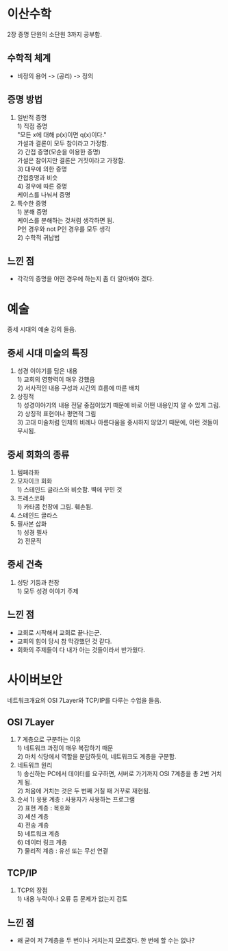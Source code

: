 # 이산수학

2장 증명 단원의 소단원 3까지 공부함.

## 수학적 체계

+ 비정의 용어 -> (공리) -> 정의

## 증명 방법

  1. 일반적 증명   
    1) 직접 증명   
      "모든 x에 대해 p(x)이면 q(x)이다."   
      가설과 결론이 모두 참이라고 가정함.   
    2) 간접 증명(모순을 이용한 증명)   
      가설은 참이지만 결론은 거짓이라고 가정함.   
    3) 대우에 의한 증명   
      간접증명과 비슷    
    4) 경우에 따른 증명   
      케이스를 나눠서 증명  
  2. 특수한 증명   
    1) 분해 증명   
      케이스를 분해하는 것처럼 생각하면 됨.   
      P인 경우와 not P인 경우를 모두 생각   
    2) 수학적 귀납법   

## 느낀 점

+ 각각의 증명을 어떤 경우에 하는지 좀 더 알아봐야 겠다.

# 예술

중세 시대의 예술 강의 들음.

## 중세 시대 미술의 특징

  1. 성경 이야기를 담은 내용   
    1) 교회의 영향력이 매우 강했음   
    2) 서사적인 내용 구성과 시간의 흐름에 따른 배치   
  2. 상징적   
    1) 성경이야기의 내용 전달 중점이었기 때문에 바로 어떤 내용인지 알 수 있게 그림.   
    2) 상징적 표현이나 평면적 그림   
    3) 고대 미술처럼 인체의 비례나 아름다움을 중시하지 않았기 때문에, 이런 것들이 무시됨.   

## 중세 회화의 종류

  1. 템페라화
  2. 모자이크 회화   
    1) 스테인드 글라스와 비슷함. 벽에 꾸민 것
  3. 프레스코화   
    1) 카타콤 천장에 그림. 훼손됨.
  4. 스테인드 글라스   
  5. 필사본 삽화   
    1) 성경 필사   
    2) 전문직   

## 중세 건축

  1. 성당 기둥과 천장   
    1) 모두 성경 이야기 주제

## 느낀 점

+ 교회로 시작해서 교회로 끝나는군.   
+ 교회의 힘이 당시 참 막강했던 것 같다.
+ 회화의 주제들이 다 내가 아는 것들이라서 반가웠다.

# 사이버보안

네트워크개요의 OSI 7Layer와 TCP/IP를 다루는 수업을 들음.

## OSI 7Layer

  1. 7 계층으로 구분하는 이유   
    1) 네트워크 과정이 매우 복잡하기 때문   
    2) 마치 식당에서 역할을 분담하듯이, 네트워크도 계층을 구분함.   
  2. 네트워크 원리   
    1) 송신하는 PC에서 데이터를 요구하면, 서버로 가기까지 OSI 7계층을 총 2번 거치게 됨.   
    2) 처음에 거치는 것은 두 번째 거칠 때 거꾸로 재현됨.   
  3. 순서
    1) 응용 계층 : 사용자가 사용하는 프로그램   
    2) 표현 계층 : 복호화   
    3) 세션 계층   
    4) 전송 계층   
    5) 네트워크 계층   
    6) 데이터 링크 계층   
    7) 물리적 계층 : 유선 또는 무선 연결   
## TCP/IP
  1. TCP의 장점   
    1) 내용 누락이나 오류 등 문제가 없는지 검토   

## 느낀 점  

+ 왜 굳이 저 7계층을 두 번이나 거치는지 모르겠다. 한 번에 할 수는 없나?
